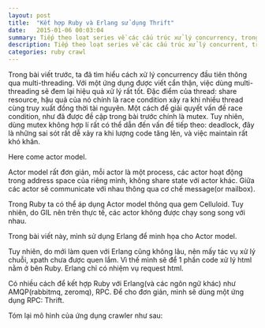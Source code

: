 ```yaml
---
layout: post
title:  "Kết hợp Ruby và Erlang sử dụng Thrift"
date:   2015-01-06 00:03:04
summary: Tiếp theo loạt series về các cấu trúc xử lý concurrency, trong bài viết này mình xin giới thiệu Actor Model cùng việc kết hợp giữa Ruby và Erlang thông qua Thrift.
description: Tiếp theo loạt series về các cấu trúc xử lý concurrent, trong bài viết này mình xin giới thiệu pattern Actor cùng việc kết hợp giữa Ruby và Erlang thông qua Thrift.
categories: ruby crawl
---
```


Trong bài viết trước, ta đã tìm hiểu cách xử lý concurrency đầu tiên thông qua multi-threading. Với một ứng dụng được viết cẩn thận, việc dùng multi-threading sẽ đem lại hiệu quả xử lý rất tốt.
Đặc điểm của thread: share resource, hậu quả của nó chính là race condition xảy ra khi nhiều thread cùng truy xuất đồng thời tài nguyên. Một cách để giải quyết vấn đề race condition, như đã được đề cập trong bài trước chính là mutex. Tuy nhiên, dùng mutex không hợp lí rất có thể dẫn đến vấn đề tiếp theo: deadlock, đây là những sai sót rất dễ xảy ra khi lượng code tăng lên, và việc maintain rất khó khăn.

Here come actor model.

Actor model rất đơn giản, mỗi actor là một process, các actor hoạt động trong address space của riêng mình, không share state với actor khác.
Giữa các actor sẽ communicate với nhau thông qua cơ chế message(or mailbox).

Trong Ruby ta có thể áp dụng Actor model thông qua gem Celluloid. Tuy nhiên, do GIL nên trên thực tế, các actor không được chạy song song với nhau.

Trong bài viết này, mình sử dụng Erlang để minh họa cho Actor model.

Tuy nhiên, do mới làm quen với Erlang cũng không lâu, nên mấy tác vụ xử lý chuỗi, xpath chưa được quen lắm. Vì thế mình sẽ để 1 phần code xử lý html nằm ở bên Ruby. Erlang chỉ có nhiệm vụ request html.

Có nhiều cách để kết hợp Ruby với Erlang(và các ngôn ngữ khác) như AMQP(rabbitmq, zeromq), RPC. Để cho đơn giản, mình sẽ dùng một ứng dụng RPC: Thrift.

Tóm lại mô hình của ứng dụng crawler như sau:


